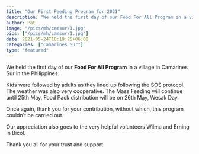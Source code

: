 ```yaml
---
title: "Our First Feeding Program for 2021"
description: "We held the first day of our Food For All Program in a village in Camarines Sur in the Philippines."
author: Pat
image: "/pics/mh/camsur/1.jpg"
pics: ["/pics/mh/camsur/1.jpg"]
date: 2021-05-24T18:19:25+06:00
categories: ["Camarines Sur"]
type: "featured"
---
```



We held the first day of our **Food For All Program** in a village in Camarines Sur in the Philippines.

Kids were followed by adults as they lined up following the SOS protocol. The weather was also very cooperative. The Mass Feeding will continue until 25th May. Food Pack distribution will be on 26th May, Wesak Day.

Once again, thank you for your contribution, without which, this program couldn't be carried out.

Our appreciation also goes to the very helpful volunteers Wilma and Erning in Bicol.

Thank you all for your trust and support. 

